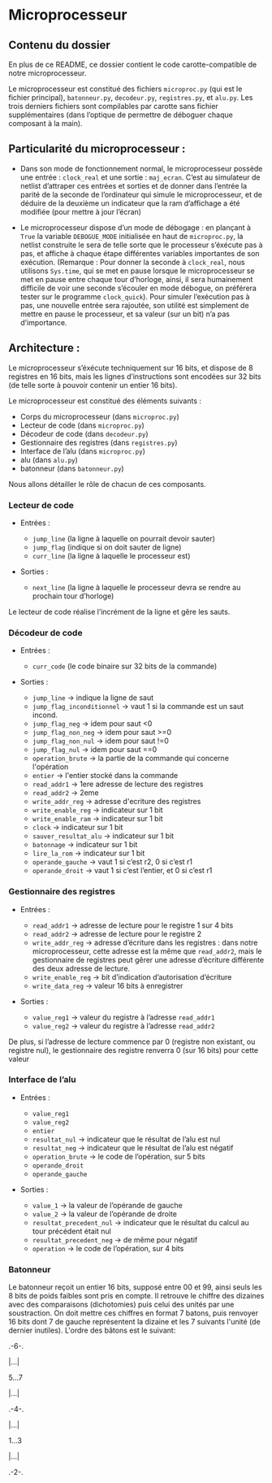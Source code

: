 # Microprocesseur


## Contenu du dossier

En plus de ce README, ce dossier contient le code carotte-compatible de notre microprocesseur.

Le microprocesseur est constitué des fichiers `microproc.py` (qui est le fichier principal), `batonneur.py`, `decodeur.py`, `registres.py`, et `alu.py`. Les trois derniers fichiers sont compilables par carotte sans fichier supplémentaires (dans l’optique de permettre de déboguer chaque composant à la main).

## Particularité du microprocesseur :

- Dans son mode de fonctionnement normal, le microprocesseur possède une entrée : `clock_real` et une sortie : `maj_ecran`. C’est au simulateur de netlist d’attraper ces entrées et sorties et de donner dans l’entrée la parité de la seconde de l’ordinateur qui simule le microprocesseur, et de déduire de la deuxième un indicateur que la ram d’affichage a été modifiée (pour mettre à jour l’écran)

- Le microprocesseur dispose d’un mode de débogage : en plançant à `True` la variable `DEBOGUE_MODE` initialisée en haut de `microproc.py`, la netlist construite le sera de telle sorte que le processeur s’éxécute pas à pas, et affiche à chaque étape différentes variables importantes de son exécution. (Remarque : Pour donner la seconde à `clock_real`, nous utilisons `Sys.time`, qui se met en pause lorsque le microprocesseur se met en pause entre chaque tour d’horloge, ainsi, il sera humainement difficile de voir une seconde s’écouler en mode débogue, on préférera tester sur le programme `clock_quick`). Pour simuler l’exécution pas à pas, une nouvelle entrée sera rajoutée, son utilité est simplement de mettre en pause le processeur, et sa valeur (sur un bit) n’a pas d’importance.

## Architecture :

Le microprocesseur s’éxécute techniquement sur 16 bits, et dispose de 8 registres en 16 bits, mais les lignes d’instructions sont encodées sur 32 bits (de telle sorte à pouvoir contenir un entier 16 bits).


Le microprocesseur est constitué des éléments suivants :

- Corps du microprocesseur (dans `microproc.py`)
- Lecteur de code (dans `microproc.py`)
- Décodeur de code (dans `decodeur.py`)
- Gestionnaire des registres (dans `registres.py`)
- Interface de l’alu (dans `microproc.py`)
- alu (dans `alu.py`)
- batonneur (dans `batonneur.py`)

Nous allons détailler le rôle de chacun de ces composants.

### Lecteur de code

- Entrées :
	- `jump_line` (la ligne à laquelle on pourrait devoir sauter)
	- `jump_flag` (indique si on doit sauter de ligne)
	- `curr_line` (la ligne à laquelle le processeur est)

- Sorties :	
	- `next_line` (la ligne à laquelle le processeur devra se rendre au prochain tour d’horloge)


Le lecteur de code réalise l’incrément de la ligne et gêre les sauts.


### Décodeur de code

- Entrées : 
	- `curr_code` (le code binaire sur 32 bits de la commande)

- Sorties :
	- `jump_line` ->                  indique la ligne de saut 
	- `jump_flag_inconditionnel` ->   vaut 1 si la commande est un saut incond.
	- `jump_flag_neg` ->              idem pour saut <0
	- `jump_flag_non_neg` ->          idem pour saut >=0
	- `jump_flag_non_nul` ->          idem pour saut !=0
	- `jump_flag_nul` ->              idem pour saut ==0
	- `operation_brute` ->            la partie de la commande qui concerne l'opération
	- `entier` ->                     l'entier stocké dans la commande
	- `read_addr1` ->                 1ere adresse de lecture des registres
	- `read_addr2` ->                 2eme
	- `write_addr_reg` ->             adresse d'ecriture des registres
	- `write_enable_reg` ->           indicateur sur 1 bit
	- `write_enable_ram` ->           indicateur sur 1 bit
	- `clock` ->                      indicateur sur 1 bit
	- `sauver_resultat_alu` ->        indicateur sur 1 bit
	- `batonnage` ->                  indicateur sur 1 bit
	- `lire_la_rom` ->                indicateur sur 1 bit
	- `operande_gauche` ->            vaut 1 si c’est r2, 0 si c’est r1
	- `operande_droit` ->             vaut 1 si c’est l’entier, et 0 si c’est r1


### Gestionnaire des registres

- Entrées :
	- `read_addr1` -> adresse de lecture pour le registre 1 sur 4 bits
	- `read_addr2` -> adresse de lecture pour le registre 2
	- `write_addr_reg` -> adresse d’écriture dans les registres : dans notre microprocesseur, cette adresse est la même que `read_addr2`, mais le gestionnaire de registres peut gêrer une adresse d’écriture différente des deux adresse de lecture.
	- `write_enable_reg` -> bit d’indication d’autorisation d’écriture
	- `write_data_reg` -> valeur 16 bits à enregistrer 

- Sorties :
	- `value_reg1` -> valeur du registre à l’adresse `read_addr1`
	- `value_reg2` -> valeur du registre à l’adresse `read_addr2`

De plus, si l’adresse de lecture commence par 0 (registre non existant, ou registre nul), le gestionnaire des registre renverra 0 (sur 16 bits) pour cette valeur



### Interface de l’alu

- Entrées :
	- `value_reg1`
	- `value_reg2`
	- `entier`
	- `resultat_nul` -> indicateur que le résultat de l’alu est nul
	- `resultat_neg` -> indicateur que le résultat de l’alu est négatif
	- `operation_brute` -> le code de l’opération, sur 5 bits
	- `operande_droit`
	- `operande_gauche` 

- Sorties :
	- `value_1` -> la valeur de l’opérande de gauche
	- `value_2` -> la valeur de l’opérande de droite
	- `resultat_precedent_nul` -> indicateur que le résultat du calcul au tour précédent était nul
	- `resultat_precedent_neg` -> de même pour négatif
	- `operation` -> le code de l’opération, sur 4 bits




















### Batonneur

Le batonneur reçoit un entier 16 bits, supposé entre 00 et 99, ainsi seuls les 8 bits de poids faibles sont pris en compte. Il retrouve le chiffre des dizaines avec des comparaisons (dichotomies) puis celui des unités par une soustraction. On doit mettre ces chiffres en format 7 batons, puis renvoyer 16 bits dont 7 de gauche représentent la dizaine et les 7 suivants l'unité (de dernier inutiles). L'ordre des bâtons est le suivant:

.-6-.

|...|

5...7

|...|

.-4-.

|...|

1...3

|...|

.-2-.


